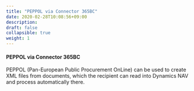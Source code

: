 ```yaml
---
title: "PEPPOL via Connector 365BC"
date: 2020-02-28T10:08:56+09:00
description: 
draft: false
collapsible: true
weight: 1
---
```


#### PEPPOL via Connector 365BC

PEPPOL (Pan-European Public Procurement OnLine) can be used to create XML files from documents, which the recipient can read into Dynamics NAV and process automatically there.